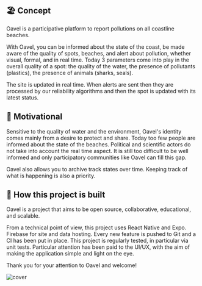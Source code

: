 ## 🏖️ Concept
Oavel is a participative platform to report pollutions on all coastline beaches. 

With Oavel, you can be informed about the state of the coast, be made aware of the quality of spots, beaches, and alert about pollution, whether visual, formal, and in real time. Today 3 parameters come into play in the overall quality of a spot: the quality of the water, the presence of pollutants (plastics), the presence of animals (sharks, seals).

The site is updated in real time. When alerts are sent then they are processed by our reliability algorithms and then the spot is updated with its latest status.

## 📢 Motivational
Sensitive to the quality of water and the environment, Oavel's identity comes mainly from a desire to protect and share. Today too few people are informed about the state of the beaches. Political and scientific actors do not take into account the real time aspect. It is still too difficult to be well informed and only participatory communities like Oavel can fill this gap.

Oavel also allows you to archive track states over time. Keeping track of what is happening is also a priority.

## 🔨 How this project is built
Oavel is a project that aims to be open source, collaborative, educational, and scalable.

From a technical point of view, this project uses React Native and Expo. Firebase for site and data hosting. Every new feature is pushed to Git and a CI has been put in place. This project is regularly tested, in particular via unit tests. Particular attention has been paid to the UI/UX, with the aim of making the application simple and light on the eye.

Thank you for your attention to Oavel and welcome!

![cover](https://github.com/corentin-ach/oavel-app/assets/34914748/f5b902f3-096b-4713-a6ac-aa42672061b3)

